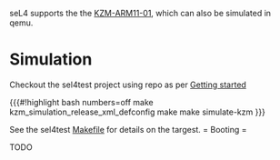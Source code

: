 seL4 supports the the
[KZM-ARM11-01](http://www.kmckk.com/eng/kzm.html), which can
also be simulated in qemu.

# Simulation


Checkout the sel4test project using repo as per
[Getting started](https://wiki.sel4.systems/Getting%20started#Getting_the_SEL4_Test_source_code)

{{{\#!highlight bash numbers=off make
kzm_simulation_release_xml_defconfig make make simulate-kzm }}}

See the sel4test
[Makefile](https://github.com/seL4/sel4test/blob/master/Makefile#L51)
for details on the targest. = Booting =

TODO
